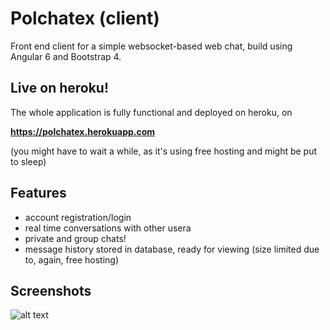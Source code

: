# Polchatex (client)

Front end client for a simple websocket-based web chat, build using Angular 6 and Bootstrap 4.

## Live on heroku!
The whole application is fully functional and deployed on heroku, on 

**https://polchatex.herokuapp.com**

(you might have to wait a while, as it's using free hosting and might be put to sleep)

## Features

* account registration/login
* real time conversations with other usera
* private and group chats!
* message history stored in database, ready for viewing (size limited due to, again, free hosting) 
## Screenshots

![alt text](https://i.imgur.com/FM8TxLu.png "Login screen")

